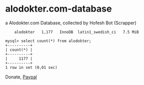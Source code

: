 # alodokter.com-database
a Alodokter.com Database, collected by Hofesh Bot (Scrapper)


```
 	alodokter	1,177 	InnoDB 	latin1_swedish_ci 	7.5 MiB
```

```
mysql> select count(*) from alodokter;
+----------+
| count(*) |
+----------+
|     1177 |
+----------+
1 row in set (0,01 sec)
```

Donate, [Paypal](https://www.paypal.me/Jihantoro)
